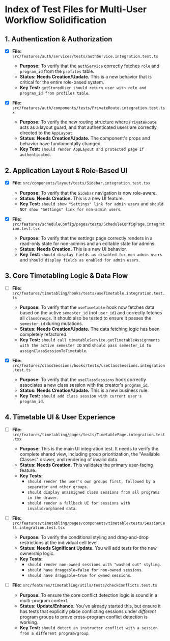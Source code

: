# **Index of Test Files for Multi-User Workflow Solidification**

## **1. Authentication & Authorization**

* [x] **File:** `src/features/auth/services/tests/authService.integration.test.ts`
  * **Purpose:** To verify that the `authService` correctly fetches `role` and `program_id` from the `profiles` table.
  * **Status:** **Needs Creation/Update.** This is a new behavior that is critical for the entire role-based system.
  * **Key Test:** `getStoredUser should return user with role and program_id from profiles table`.

* [x] **File:** `src/features/auth/components/tests/PrivateRoute.integration.test.tsx`
  * **Purpose:** To verify the new routing structure where `PrivateRoute` acts as a layout guard, and that authenticated users are correctly directed to the `AppLayout`.
  * **Status:** **Needs Creation/Update.** The component's props and behavior have fundamentally changed.
  * **Key Test:** `should render AppLayout and protected page if authenticated`.

## **2. Application Layout & Role-Based UI**

* [x] **File:** `src/components/layout/tests/Sidebar.integration.test.tsx`
  * **Purpose:** To verify that the `Sidebar` navigation is now role-aware.
  * **Status:** **Needs Creation.** This is a new UI feature.
  * **Key Test:** `should show "Settings" link for admin users` and `should NOT show "Settings" link for non-admin users`.

* [x] **File:** `src/features/scheduleConfig/pages/tests/ScheduleConfigPage.integration.test.tsx`
  * **Purpose:** To verify that the settings page correctly renders in a read-only state for non-admins and an editable state for admins.
  * **Status:** **Needs Creation.** This is a new UI behavior.
  * **Key Test:** `should display fields as disabled for non-admin users` and `should display fields as enabled for admin users`.

## **3. Core Timetabling Logic & Data Flow**

* [ ] **File:** `src/features/timetabling/hooks/tests/useTimetable.integration.test.ts`
  * **Purpose:** To verify that the `useTimetable` hook now fetches data based on the active `semester_id` (not `user_id`) and correctly fetches all `classGroups`. It should also be tested to ensure it passes the `semester_id` during mutations.
  * **Status:** **Needs Creation/Update.** The data fetching logic has been completely refactored.
  * **Key Test:** `should call timetableService.getTimetableAssignments with the active semester ID` and `should pass semester_id to assignClassSessionToTimetable`.

* [x] **File:** `src/features/classSessions/hooks/tests/useClassSessions.integration.test.ts`
  * **Purpose:** To verify that the `useClassSessions` hook correctly associates a new class session with the creator's `program_id`.
  * **Status:** **Needs Creation/Update.** This is a new business rule.
  * **Key Test:** `should add class session with current user's program_id`.

## **4. Timetable UI & User Experience**

* [ ] **File:** `src/features/timetabling/pages/tests/TimetablePage.integration.test.tsx`
  * **Purpose:** This is the main UI integration test. It needs to verify the complete shared view, including group prioritization, the "Available Classes" drawer, and rendering of invalid data.
  * **Status:** **Needs Creation.** This validates the primary user-facing feature.
  * **Key Tests:**
    * `should render the user's own groups first, followed by a separator and other groups`.
    * `should display unassigned class sessions from all programs in the drawer`.
    * `should render a fallback UI for sessions with invalid/orphaned data`.

* [ ] **File:** `src/features/timetabling/pages/components/timetable/tests/SessionCell.integration.test.tsx`
  * **Purpose:** To verify the conditional styling and drag-and-drop restrictions at the individual cell level.
  * **Status:** **Needs Significant Update.** You will add tests for the new ownership logic.
  * **Key Tests:**
    * `should render non-owned sessions with "washed out" styling`.
    * `should have draggable=false for non-owned sessions`.
    * `should have draggable=true for owned sessions`.

* [ ] **File:** `src/features/timetabling/utils/tests/checkConflicts.test.ts`
  * **Purpose:** To ensure the core conflict detection logic is sound in a multi-program context.
  * **Status:** **Update/Enhance.** You've already started this, but ensure it has tests that explicitly place conflicting sessions under *different* program groups to prove cross-program conflict detection is working.
  * **Key Test:** `should detect an instructor conflict with a session from a different program/group`.
